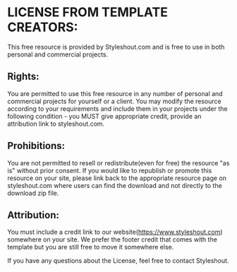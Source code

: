# LICENSE FROM TEMPLATE CREATORS:
This free resource is provided by Styleshout.com and is free to use in
both personal and commercial projects.


## Rights:
You are permitted to use this free resource in any number of personal and commercial projects for
yourself or a client. You may modify the resource according to your requirements and include them
in your projects under the following condition - you MUST give appropriate credit, provide an
attribution link to styleshout.com.


## Prohibitions:
You are not permitted to resell or redistribute(even for free) the resource "as is" without
prior consent. If you would like to republish or promote this resource on your site, please
link back to the appropriate resource page on styleshout.com where users can find the download
and not directly to the download zip file.


## Attribution:
You must include a credit link to our website(https://www.styleshout.com) somewhere on your site.
We prefer the footer credit that comes with the template but you are still free to move it
somewhere else.


If you have any questions about the License, feel free to contact Styleshout.
